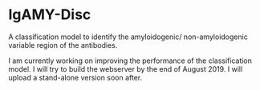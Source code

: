 # IgAMY-Disc
A classification model to identify the amyloidogenic/ non-amyloidogenic variable region of the antibodies.

I am currently working on improving the performance of the classification model. I will try to build the webserver by the end of August 2019. I will upload a stand-alone version soon after.
